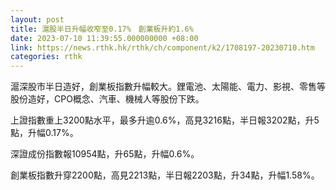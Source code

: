 ```yaml
---
layout: post
title: 滬股半日升幅收窄至0.17%　創業板升約1.6%
date: 2023-07-10 11:39:55.000000000 +08:00
link: https://news.rthk.hk/rthk/ch/component/k2/1708197-20230710.htm
categories: rthk
---
```


滬深股市半日造好，創業板指數升幅較大。鋰電池、太陽能、電力、影視、零售等股份造好，CPO概念、汽車、機械人等股份下跌。

上證指數重上3200點水平，最多升逾0.6%，高見3216點，半日報3202點，升5點，升幅0.17%。

深證成份指數報10954點，升65點，升幅0.6%。

創業板指數升穿2200點，高見2213點，半日報2203點，升34點，升幅1.58%。
